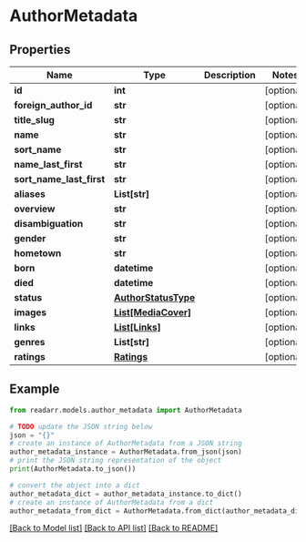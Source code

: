 # AuthorMetadata


## Properties

Name | Type | Description | Notes
------------ | ------------- | ------------- | -------------
**id** | **int** |  | [optional] 
**foreign_author_id** | **str** |  | [optional] 
**title_slug** | **str** |  | [optional] 
**name** | **str** |  | [optional] 
**sort_name** | **str** |  | [optional] 
**name_last_first** | **str** |  | [optional] 
**sort_name_last_first** | **str** |  | [optional] 
**aliases** | **List[str]** |  | [optional] 
**overview** | **str** |  | [optional] 
**disambiguation** | **str** |  | [optional] 
**gender** | **str** |  | [optional] 
**hometown** | **str** |  | [optional] 
**born** | **datetime** |  | [optional] 
**died** | **datetime** |  | [optional] 
**status** | [**AuthorStatusType**](AuthorStatusType.md) |  | [optional] 
**images** | [**List[MediaCover]**](MediaCover.md) |  | [optional] 
**links** | [**List[Links]**](Links.md) |  | [optional] 
**genres** | **List[str]** |  | [optional] 
**ratings** | [**Ratings**](Ratings.md) |  | [optional] 

## Example

```python
from readarr.models.author_metadata import AuthorMetadata

# TODO update the JSON string below
json = "{}"
# create an instance of AuthorMetadata from a JSON string
author_metadata_instance = AuthorMetadata.from_json(json)
# print the JSON string representation of the object
print(AuthorMetadata.to_json())

# convert the object into a dict
author_metadata_dict = author_metadata_instance.to_dict()
# create an instance of AuthorMetadata from a dict
author_metadata_from_dict = AuthorMetadata.from_dict(author_metadata_dict)
```
[[Back to Model list]](../README.md#documentation-for-models) [[Back to API list]](../README.md#documentation-for-api-endpoints) [[Back to README]](../README.md)


